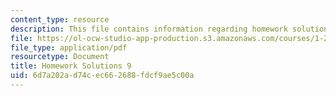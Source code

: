 ```yaml
---
content_type: resource
description: This file contains information regarding homework solutions 9.
file: https://ol-ocw-studio-app-production.s3.amazonaws.com/courses/1-264j-database-internet-and-systems-integration-technologies-fall-2013/6d7a202ad74cec662688fdcf9ae5c00a_MIT1_264JF13_HW9_sol.pdf
file_type: application/pdf
resourcetype: Document
title: Homework Solutions 9
uid: 6d7a202a-d74c-ec66-2688-fdcf9ae5c00a
---
```

